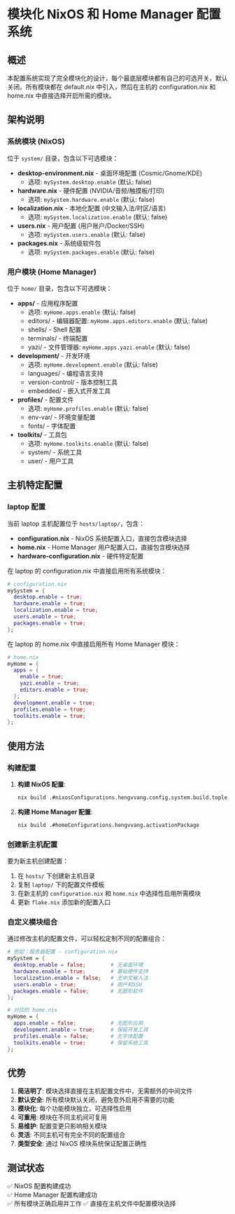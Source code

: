 # 模块化 NixOS 和 Home Manager 配置系统

## 概述

本配置系统实现了完全模块化的设计，每个最底层模块都有自己的可选开关，默认关闭。所有模块都在 default.nix 中引入，然后在主机的 configuration.nix 和 home.nix 中直接选择开启所需的模块。

## 架构说明

### 系统模块 (NixOS)

位于 `system/` 目录，包含以下可选模块：

- **desktop-environment.nix** - 桌面环境配置 (Cosmic/Gnome/KDE)
  - 选项: `mySystem.desktop.enable` (默认: false)
- **hardware.nix** - 硬件配置 (NVIDIA/音频/触摸板/打印)
  - 选项: `mySystem.hardware.enable` (默认: false)
- **localization.nix** - 本地化配置 (中文输入法/时区/语言)
  - 选项: `mySystem.localization.enable` (默认: false)
- **users.nix** - 用户配置 (用户账户/Docker/SSH)
  - 选项: `mySystem.users.enable` (默认: false)
- **packages.nix** - 系统级软件包
  - 选项: `mySystem.packages.enable` (默认: false)

### 用户模块 (Home Manager)

位于 `home/` 目录，包含以下可选模块：

- **apps/** - 应用程序配置
  - 选项: `myHome.apps.enable` (默认: false)
  - editors/ - 编辑器配置: `myHome.apps.editors.enable` (默认: false)
  - shells/ - Shell 配置
  - terminals/ - 终端配置
  - yazi/ - 文件管理器: `myHome.apps.yazi.enable` (默认: false)
- **development/** - 开发环境
  - 选项: `myHome.development.enable` (默认: false)
  - languages/ - 编程语言支持
  - version-control/ - 版本控制工具
  - embedded/ - 嵌入式开发工具
- **profiles/** - 配置文件
  - 选项: `myHome.profiles.enable` (默认: false)
  - env-var/ - 环境变量配置
  - fonts/ - 字体配置
- **toolkits/** - 工具包
  - 选项: `myHome.toolkits.enable` (默认: false)
  - system/ - 系统工具
  - user/ - 用户工具

## 主机特定配置

### laptop 配置

当前 laptop 主机配置位于 `hosts/laptop/`，包含：

- **configuration.nix** - NixOS 系统配置入口，直接包含模块选择
- **home.nix** - Home Manager 用户配置入口，直接包含模块选择
- **hardware-configuration.nix** - 硬件特定配置

在 laptop 的 configuration.nix 中直接启用所有系统模块：

```nix
# configuration.nix
mySystem = {
  desktop.enable = true;
  hardware.enable = true;
  localization.enable = true;
  users.enable = true;
  packages.enable = true;
};
```

在 laptop 的 home.nix 中直接启用所有 Home Manager 模块：

```nix
# home.nix  
myHome = {
  apps = {
    enable = true;
    yazi.enable = true;
    editors.enable = true;
  };
  development.enable = true;
  profiles.enable = true;
  toolkits.enable = true;
};
```

## 使用方法

### 构建配置

1. **构建 NixOS 配置**:
   ```bash
   nix build .#nixosConfigurations.hengvvang.config.system.build.toplevel
   ```

2. **构建 Home Manager 配置**:
   ```bash
   nix build .#homeConfigurations.hengvvang.activationPackage
   ```

### 创建新主机配置

要为新主机创建配置：

1. 在 `hosts/` 下创建新主机目录
2. 复制 `laptop/` 下的配置文件模板
3. 在新主机的 `configuration.nix` 和 `home.nix` 中选择性启用所需模块
4. 更新 `flake.nix` 添加新的配置入口

### 自定义模块组合

通过修改主机的配置文件，可以轻松定制不同的配置组合：

```nix
# 例如：服务器配置 - configuration.nix
mySystem = {
  desktop.enable = false;        # 无桌面环境
  hardware.enable = true;        # 基础硬件支持
  localization.enable = false;   # 无中文输入法
  users.enable = true;           # 用户和SSH
  packages.enable = false;       # 无图形软件
};

# 对应的 home.nix
myHome = {
  apps.enable = false;           # 无图形应用
  development.enable = true;     # 保留开发工具
  profiles.enable = false;       # 无字体配置
  toolkits.enable = true;        # 保留系统工具
};
```

## 优势

1. **简洁明了**: 模块选择直接在主机配置文件中，无需额外的中间文件
2. **默认安全**: 所有模块默认关闭，避免意外启用不需要的功能
3. **模块化**: 每个功能模块独立，可选择性启用
4. **可重用**: 模块在不同主机间可复用
5. **易维护**: 配置变更只影响相关模块
6. **灵活**: 不同主机可有完全不同的配置组合
7. **类型安全**: 通过 NixOS 模块系统保证配置正确性

## 测试状态

✅ NixOS 配置构建成功  
✅ Home Manager 配置构建成功  
✅ 所有模块正确启用并工作
✅ 直接在主机文件中配置模块选择
